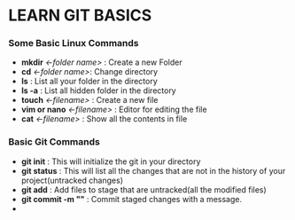 # LEARN GIT BASICS

### Some Basic Linux Commands

- **mkdir** _<-folder name>_ : Create a new Folder
- **cd** _<-folder name>_: Change directory
- **ls** : List all your folder in the directory
- **ls -a** : List all hidden folder in the directory
- **touch** _<-filename>_ : Create a new file
- **vim or nano** _<-filename>_ : Editor for editing the file
- **cat** _<-filename>_ : Show all the contents in file

### Basic Git Commands

- **git init** : This will initialize the git in your directory
- **git status** : This will list all the changes that are not in the history of your project(untracked changes)
- **git add** : Add files to stage that are untracked(all the modified files)
- **git commit -m ""** : Commit staged changes with a message.
-
